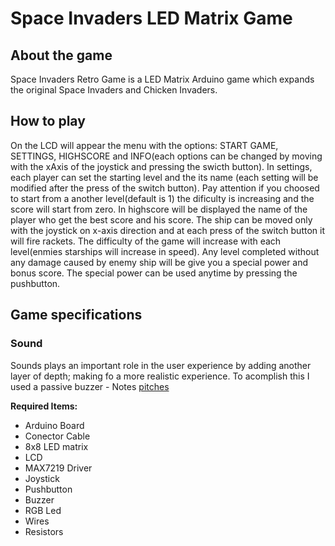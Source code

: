 # Space Invaders LED Matrix Game

## About the game
Space Invaders Retro Game is a LED Matrix Arduino game which expands the original Space Invaders and Chicken Invaders. 

## How to play
On the LCD will appear the menu with the options: START GAME, SETTINGS, HIGHSCORE and INFO(each options can be changed by moving with the xAxis of the joystick and pressing the swicth button). In settings, each player can set the starting level and the its name (each setting will be modified after the press of the switch button). Pay attention if you choosed to start from a another level(default is 1) the dificulty is increasing and the score will start from zero. In highscore will be displayed the name of the player who get the best score and his score.
The ship can be moved only with the joystick on x-axis direction and at each press of the switch button it will fire rackets.
The difficulty of the game will increase with each level(enmies starships will increase in speed). Any level completed without any damage caused by enemy ship will be give you a special power and bonus score. The special power can be used anytime by pressing the pushbutton.

## Game specifications

### Sound
Sounds plays an important role in the user experience by adding another layer of depth; making fo a more realistic experience. To acomplish this I used a passive buzzer - Notes [pitches](https://github.com/danadascalescu00/Robotics/blob/master/Matrix%20Game/Space%20Invaders/pitches.h) 


**Required Items:**
* Arduino Board
* Conector Cable
* 8x8 LED matrix
* LCD
* MAX7219 Driver
* Joystick
* Pushbutton
* Buzzer
* RGB Led
* Wires
* Resistors
